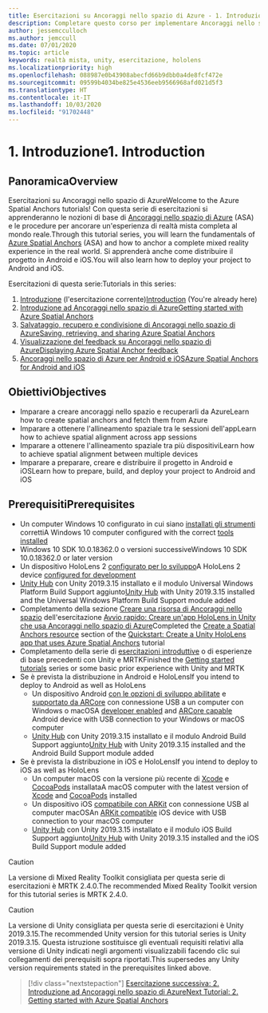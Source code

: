 ```yaml
---
title: Esercitazioni su Ancoraggi nello spazio di Azure - 1. Introduzione
description: Completare questo corso per implementare Ancoraggi nello spazio di Azure in un'applicazione di realtà mista.
author: jessemcculloch
ms.author: jemccull
ms.date: 07/01/2020
ms.topic: article
keywords: realtà mista, unity, esercitazione, hololens
ms.localizationpriority: high
ms.openlocfilehash: 088987e0b43908abecfd66b9dbb0a4de8fcf472e
ms.sourcegitcommit: 09599b4034be825e4536eeb9566968afd021d5f3
ms.translationtype: HT
ms.contentlocale: it-IT
ms.lasthandoff: 10/03/2020
ms.locfileid: "91702448"
---
```

# <a name="1-introduction"></a><span data-ttu-id="f6c87-105">1. Introduzione</span><span class="sxs-lookup"><span data-stu-id="f6c87-105">1. Introduction</span></span>

## <a name="overview"></a><span data-ttu-id="f6c87-106">Panoramica</span><span class="sxs-lookup"><span data-stu-id="f6c87-106">Overview</span></span>

<span data-ttu-id="f6c87-107">Esercitazioni su Ancoraggi nello spazio di Azure</span><span class="sxs-lookup"><span data-stu-id="f6c87-107">Welcome to the Azure Spatial Anchors tutorials!</span></span> <span data-ttu-id="f6c87-108">Con questa serie di esercitazioni si apprenderanno le nozioni di base di <a href="https://azure.microsoft.com/services/spatial-anchors" target="_blank">Ancoraggi nello spazio di Azure</a> (ASA) e le procedure per ancorare un'esperienza di realtà mista completa al mondo reale.</span><span class="sxs-lookup"><span data-stu-id="f6c87-108">Through this tutorial series, you will learn the fundamentals of <a href="https://azure.microsoft.com/services/spatial-anchors" target="_blank">Azure Spatial Anchors</a> (ASA) and how to anchor a complete mixed reality experience in the real world.</span></span> <span data-ttu-id="f6c87-109">Si apprenderà anche come distribuire il progetto in Android e iOS.</span><span class="sxs-lookup"><span data-stu-id="f6c87-109">You will also learn how to deploy your project to Android and iOS.</span></span>

<span data-ttu-id="f6c87-110">Esercitazioni di questa serie:</span><span class="sxs-lookup"><span data-stu-id="f6c87-110">Tutorials in this series:</span></span>

1. <span data-ttu-id="f6c87-111">[Introduzione](mr-learning-asa-01.md) (l'esercitazione corrente)</span><span class="sxs-lookup"><span data-stu-id="f6c87-111">[Introduction](mr-learning-asa-01.md) (You're already here)</span></span>
2. [<span data-ttu-id="f6c87-112">Introduzione ad Ancoraggi nello spazio di Azure</span><span class="sxs-lookup"><span data-stu-id="f6c87-112">Getting started with Azure Spatial Anchors</span></span>](mr-learning-asa-02.md)
3. [<span data-ttu-id="f6c87-113">Salvataggio, recupero e condivisione di Ancoraggi nello spazio di Azure</span><span class="sxs-lookup"><span data-stu-id="f6c87-113">Saving, retrieving, and sharing Azure Spatial Anchors</span></span>](mr-learning-asa-03.md)
4. [<span data-ttu-id="f6c87-114">Visualizzazione del feedback su Ancoraggi nello spazio di Azure</span><span class="sxs-lookup"><span data-stu-id="f6c87-114">Displaying Azure Spatial Anchor feedback</span></span>](mr-learning-asa-04.md)
5. [<span data-ttu-id="f6c87-115">Ancoraggi nello spazio di Azure per Android e iOS</span><span class="sxs-lookup"><span data-stu-id="f6c87-115">Azure Spatial Anchors for Android and iOS</span></span>](mr-learning-asa-05.md)

## <a name="objectives"></a><span data-ttu-id="f6c87-116">Obiettivi</span><span class="sxs-lookup"><span data-stu-id="f6c87-116">Objectives</span></span>

* <span data-ttu-id="f6c87-117">Imparare a creare ancoraggi nello spazio e recuperarli da Azure</span><span class="sxs-lookup"><span data-stu-id="f6c87-117">Learn how to create spatial anchors and fetch them from Azure</span></span>
* <span data-ttu-id="f6c87-118">Imparare a ottenere l'allineamento spaziale tra le sessioni dell'app</span><span class="sxs-lookup"><span data-stu-id="f6c87-118">Learn how to achieve spatial alignment across app sessions</span></span>
* <span data-ttu-id="f6c87-119">Imparare a ottenere l'allineamento spaziale tra più dispositivi</span><span class="sxs-lookup"><span data-stu-id="f6c87-119">Learn how to achieve spatial alignment between multiple devices</span></span>
* <span data-ttu-id="f6c87-120">Imparare a preparare, creare e distribuire il progetto in Android e iOS</span><span class="sxs-lookup"><span data-stu-id="f6c87-120">Learn how to prepare, build, and deploy your project to Android and iOS</span></span>

## <a name="prerequisites"></a><span data-ttu-id="f6c87-121">Prerequisiti</span><span class="sxs-lookup"><span data-stu-id="f6c87-121">Prerequisites</span></span>

* <span data-ttu-id="f6c87-122">Un computer Windows 10 configurato in cui siano [installati gli strumenti](../../install-the-tools.md) corretti</span><span class="sxs-lookup"><span data-stu-id="f6c87-122">A Windows 10 computer configured with the correct [tools installed](../../install-the-tools.md)</span></span>
* <span data-ttu-id="f6c87-123">Windows 10 SDK 10.0.18362.0 o versioni successive</span><span class="sxs-lookup"><span data-stu-id="f6c87-123">Windows 10 SDK 10.0.18362.0 or later version</span></span>
* <span data-ttu-id="f6c87-124">Un dispositivo HoloLens 2 [configurato per lo sviluppo](../../platform-capabilities-and-apis/using-visual-studio.md#enabling-developer-mode)</span><span class="sxs-lookup"><span data-stu-id="f6c87-124">A HoloLens 2 device [configured for development](../../platform-capabilities-and-apis/using-visual-studio.md#enabling-developer-mode)</span></span>
* <span data-ttu-id="f6c87-125"><a href="https://docs.unity3d.com/Manual/GettingStartedInstallingHub.html" target="_blank">Unity Hub</a> con Unity 2019.3.15 installato e il modulo Universal Windows Platform Build Support aggiunto</span><span class="sxs-lookup"><span data-stu-id="f6c87-125"><a href="https://docs.unity3d.com/Manual/GettingStartedInstallingHub.html" target="_blank">Unity Hub</a> with Unity 2019.3.15 installed and the Universal Windows Platform Build Support module added</span></span>
* <span data-ttu-id="f6c87-126">Completamento della sezione [Creare una risorsa di Ancoraggi nello spazio](https://docs.microsoft.com/azure/spatial-anchors/quickstarts/get-started-unity-hololens#create-a-spatial-anchors-resource) dell'esercitazione [Avvio rapido: Creare un'app HoloLens in Unity che usa Ancoraggi nello spazio di Azure](https://docs.microsoft.com/azure/spatial-anchors/quickstarts/get-started-unity-hololens)</span><span class="sxs-lookup"><span data-stu-id="f6c87-126">Completed the [Create a Spatial Anchors resource](https://docs.microsoft.com/azure/spatial-anchors/quickstarts/get-started-unity-hololens#create-a-spatial-anchors-resource) section of the [Quickstart: Create a Unity HoloLens app that uses Azure Spatial Anchors](https://docs.microsoft.com/azure/spatial-anchors/quickstarts/get-started-unity-hololens) tutorial</span></span>
* <span data-ttu-id="f6c87-127">Completamento della serie di [esercitazioni introduttive](mr-learning-base-01.md) o di esperienze di base precedenti con Unity e MRTK</span><span class="sxs-lookup"><span data-stu-id="f6c87-127">Finished the [Getting started tutorials](mr-learning-base-01.md) series or some basic prior experience with Unity and MRTK</span></span>
* <span data-ttu-id="f6c87-128">Se è prevista la distribuzione in Android e HoloLens</span><span class="sxs-lookup"><span data-stu-id="f6c87-128">If you intend to deploy to Android as well as HoloLens</span></span>
  * <span data-ttu-id="f6c87-129">Un dispositivo Android <a href="https://developer.android.com/studio/debug/dev-options" target="_blank">con le opzioni di sviluppo abilitate</a> e <a href="https://developers.google.com/ar/discover/supported-devices" target="_blank">supportato da ARCore</a> con connessione USB a un computer con Windows o macOS</span><span class="sxs-lookup"><span data-stu-id="f6c87-129">A <a href="https://developer.android.com/studio/debug/dev-options" target="_blank">developer enabled</a> and <a href="https://developers.google.com/ar/discover/supported-devices" target="_blank">ARCore capable</a> Android device with USB connection to your Windows or macOS computer</span></span>
  * <span data-ttu-id="f6c87-130"><a href="https://docs.unity3d.com/Manual/GettingStartedInstallingHub.html" target="_blank">Unity Hub</a> con Unity 2019.3.15 installato e il modulo Android Build Support aggiunto</span><span class="sxs-lookup"><span data-stu-id="f6c87-130"><a href="https://docs.unity3d.com/Manual/GettingStartedInstallingHub.html" target="_blank">Unity Hub</a> with Unity 2019.3.15 installed and the Android Build Support module added</span></span>
* <span data-ttu-id="f6c87-131">Se è prevista la distribuzione in iOS e HoloLens</span><span class="sxs-lookup"><span data-stu-id="f6c87-131">If you intend to deploy to iOS as well as HoloLens</span></span>
  * <span data-ttu-id="f6c87-132">Un computer macOS con la versione più recente di <a href="https://geo.itunes.apple.com/us/app/xcode/id497799835?mt=12" target="_blank">Xcode</a> e <a href="https://cocoapods.org" target="_blank">CocoaPods</a> installata</span><span class="sxs-lookup"><span data-stu-id="f6c87-132">A macOS computer with the latest version of <a href="https://geo.itunes.apple.com/us/app/xcode/id497799835?mt=12" target="_blank">Xcode</a> and <a href="https://cocoapods.org" target="_blank">CocoaPods</a> installed</span></span>
  * <span data-ttu-id="f6c87-133">Un dispositivo iOS <a href="https://developer.apple.com/documentation/arkit/verifying_device_support_and_user_permission" target="_blank">compatibile con ARKit</a> con connessione USB al computer macOS</span><span class="sxs-lookup"><span data-stu-id="f6c87-133">An <a href="https://developer.apple.com/documentation/arkit/verifying_device_support_and_user_permission" target="_blank">ARKit compatible</a> iOS device with USB connection to your macOS computer</span></span>
  * <span data-ttu-id="f6c87-134"><a href="https://docs.unity3d.com/Manual/GettingStartedInstallingHub.html" target="_blank">Unity Hub</a> con Unity 2019.3.15 installato e il modulo iOS Build Support aggiunto</span><span class="sxs-lookup"><span data-stu-id="f6c87-134"><a href="https://docs.unity3d.com/Manual/GettingStartedInstallingHub.html" target="_blank">Unity Hub</a> with Unity 2019.3.15 installed and the iOS Build Support module added</span></span>

> [!CAUTION]
> <span data-ttu-id="f6c87-135">La versione di Mixed Reality Toolkit consigliata per questa serie di esercitazioni è MRTK 2.4.0.</span><span class="sxs-lookup"><span data-stu-id="f6c87-135">The recommended Mixed Reality Toolkit version for this tutorial series is MRTK 2.4.0.</span></span>

> [!CAUTION]
> <span data-ttu-id="f6c87-136">La versione di Unity consigliata per questa serie di esercitazioni è Unity 2019.3.15.</span><span class="sxs-lookup"><span data-stu-id="f6c87-136">The recommended Unity version for this tutorial series is Unity 2019.3.15.</span></span> <span data-ttu-id="f6c87-137">Questa istruzione sostituisce gli eventuali requisiti relativi alla versione di Unity indicati negli argomenti visualizzabili facendo clic sui collegamenti dei prerequisiti sopra riportati.</span><span class="sxs-lookup"><span data-stu-id="f6c87-137">This supersedes any Unity version requirements stated in the prerequisites linked above.</span></span>

> [!div class="nextstepaction"]
> [<span data-ttu-id="f6c87-138">Esercitazione successiva: 2. Introduzione ad Ancoraggi nello spazio di Azure</span><span class="sxs-lookup"><span data-stu-id="f6c87-138">Next Tutorial: 2. Getting started with Azure Spatial Anchors</span></span>](mr-learning-asa-02.md)

